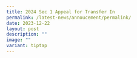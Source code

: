 ```yaml
---
title: 2024 Sec 1 Appeal for Transfer In
permalink: /latest-news/annoucement/permalink/
date: 2023-12-22
layout: post
description: ""
image: ""
variant: tiptap
---
```

<p></p>